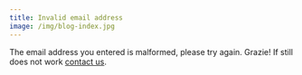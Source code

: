 ```yaml
---
title: Invalid email address
image: /img/blog-index.jpg
---
```


The email address you entered is malformed, please try again. Grazie!
If still does not work [contact us](/contact).
